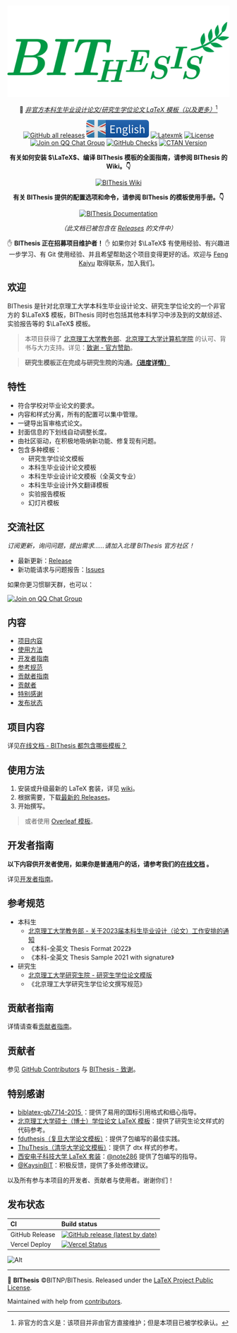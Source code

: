 <!-- This file should not be packed into bithesis.zip. -->

<div align="center">
  <img src="./assets/bithesis_icon.svg" alt="BIThesis Icon">

📖 [_非官方本科生毕业设计论文/研究生学位论文 LaTeX 模板（以及更多）_](https://bithesis.bitnp.net)[^1]

[![GitHub all releases](https://img.shields.io/github/downloads/BITNP/BIThesis/total)](https://tooomm.github.io/github-release-stats/?username=BITNP&repository=BIThesis)
[![English version](./assets/english.svg)](./README-bithesis.md)
[![Latexmk](https://badgen.net/badge/compiler/latexmk/blue)](https://mg.readthedocs.io/latexmk.html)
[![License](https://badgen.net/github/license/BITNP/BIThesis?color=008080&labelColor=2b2b2b)](./LICENSE)
[![Join on QQ Chat Group](https://img.shields.io/badge/QQ%E7%BE%A4-737548118-green)](https://jq.qq.com/?_wv=1027&k=KYDrmS5z)
[![GitHub Checks](https://badgen.net/github/checks/BITNP/BIThesis)](https://github.com/BITNP/BIThesis/actions)
[![CTAN Version](https://badgen.net/ctan/v/bithesis)](https://www.ctan.org/pkg/bithesis)

**有关如何安装 $\LaTeX$、编译 BIThesis 模板的全面指南，请参阅 BIThesis 的 Wiki。👇**

[![BIThesis Wiki](https://img.shields.io/badge/BIThesis-Wiki-009944?logo=wikipedia&labelColor=2b2b2b&style=for-the-badge)][wiki]

**有关 BIThesis 提供的配置选项和命令，请参阅 BIThesis 的模板使用手册。👇**

[![BIThesis Documentation](https://img.shields.io/badge/bithesis-Documentation-008080?logo=LaTeX&labelColor=2b2b2b&style=for-the-badge)](http://mirrors.ctan.org/macros/unicodetex/latex/bithesis/bithesis.pdf)

_（此文档已被包含在 [Releases][releases] 的文件中）_

</div>

<div align="center">

:raised_hand: **BIThesis 正在招募项目维护者！** :raised_hand: 如果你对 $\LaTeX$ 有使用经验、有兴趣进一步学习、有 Git 使用经验、并且希望帮助这个项目变得更好的话。欢迎与 [Feng Kaiyu](https://github.com/fky2015) 取得联系，加入我们。

</div>

<h2>欢迎</h2>

BIThesis 是针对北京理工大学本科生毕业设计论文、研究生学位论文的一个非官方的 $\LaTeX$ 模板，BIThesis 同时也包括其他本科学习中涉及到的文献综述、实验报告等的 $\LaTeX$ 模板。

> 本项目获得了 [北京理工大学教务部](http://jwc.bit.edu.cn/)、[北京理工大学计算机学院](http://cs.bit.edu.cn/) 的认可、背书与大力支持。详见：[致谢 - 官方赞助](https://bithesis.bitnp.net/guide/acknowledgements.html#%E5%AE%98%E6%96%B9%E8%B5%9E%E5%8A%A9-official-sponsors)。

> **研究生模板正在完成与研究生院的沟通。[__（进度详情）__](https://github.com/BITNP/BIThesis/issues/163)**

<h2>特性</h2>

- 符合学校对毕业论文的要求。
- 内容和样式分离，所有的配置可以集中管理。
- 一键导出盲审格式论文。
- 封面信息的下划线自动调整长度。
- 由社区驱动，在积极地吸纳新功能、修复现有问题。
- 包含多种模板：
  - 研究生学位论文模板
  - 本科生毕业设计论文模板
  - 本科生毕业设计论文模板（全英文专业）
  - 本科生毕业设计外文翻译模板
  - 实验报告模板
  - 幻灯片模板

<h2>交流社区</h2>

_订阅更新，询问问题，提出需求……请加入北理 BIThesis 官方社区！_

- 最新更新：[Release](https://github.com/BITNP/BIThesis/releases)
- 新功能请求与问题报告：[Issues](https://github.com/BITNP/BIThesis/issues)

如果你更习惯聊天群，也可以：

[![Join on QQ Chat Group](https://img.shields.io/badge/QQ%E7%BE%A4-737548118-green)](https://jq.qq.com/?_wv=1027&k=KYDrmS5z)


<h2>内容</h2>

- [项目内容](#项目内容)
- [使用方法](#使用方法)
- [开发者指南](#开发者指南)
- [参考规范](#参考规范)
- [贡献者指南](#贡献者指南)
- [贡献者](#贡献者)
- [特别感谢](#特别感谢)
- [发布状态](#发布状态)

## 项目内容

详见[在线文档 - BIThesis 都包含哪些模板？](https://bithesis.bitnp.net/guide/preface.html#q-bithesis-%E9%83%BD%E5%8C%85%E5%90%AB%E5%93%AA%E4%BA%9B%E6%A8%A1%E6%9D%BF)

## 使用方法

1. 安装或升级最新的 LaTeX 套装，详见 [wiki](https://bithesis.bitnp.net/guide/getting-started.html)。
2. 根据需要，下载[最新的 Releases](https://github.com/BITNP/BIThesis/releases/latest)。
3. 开始撰写。

>  或者使用 [Overleaf 模板](https://bithesis.bitnp.net/guide/preface.html#q-bithesis-%E9%83%BD%E5%8C%85%E5%90%AB%E5%93%AA%E4%BA%9B%E6%A8%A1%E6%9D%BF)。

## 开发者指南

**以下内容供开发者使用，如果你是普通用户的话，请参考我们的[在线文档][wiki] 。**

详见[开发者指南](./DEVELOPMENT.md)。

## 参考规范

- 本科生
  - [北京理工大学教务部 - 关于2023届本科生毕业设计（论文）工作安排的通知](https://jwb.bit.edu.cn//tzgg/9b6fd5d2adda4185bafe988347225292.htm) 
  - 《本科-全英文 Thesis Format 2022》
  - 《本科-全英文 Thesis Sample 2021 with signature》
- 研究生
  - [北京理工大学研究生院 - 研究生学位论文模版](https://grd.bit.edu.cn/xwgz/xwgz2/wjxz_xwgz/b119746.htm) 
  - 《北京理工大学研究生学位论文撰写规范》

## 贡献者指南

详情请查看[贡献者指南](./contributing-zh.md)。

## 贡献者

参见 [GitHub Contributors](https://github.com/BITNP/BIThesis/graphs/contributors) 与 [BIThesis - 致谢](https://bithesis.bitnp.net/guide/acknowledgements.html)。

## 特别感谢

- [biblatex-gb7714-2015 ](https://github.com/hushidong/biblatex-gb7714-2015)：提供了易用的国标引用格式和细心指导。
- [北京理工大学硕士（博士）学位论文 LaTeX 模板](https://github.com/BIT-thesis/LaTeX-template)：提供了研究生论文样式的代码参考。
- [fduthesis（复旦大学论文模板）](https://github.com/stone-zeng/fduthesis)：提供了包编写的最佳实践。
- [ThuThesis（清华大学论文模板）](https://github.com/tuna/thuthesis)：提供了 dtx 样式的参考。
- [西安电子科技大学 LaTeX 套装](https://github.com/note286/xduts)：[@note286](https://github.com/note286) 提供了包编写的指导。
- [@KaysinBIT](https://github.com/KaysinBIT)：积极反馈，提供了多处修改建议。

以及所有参与本项目的开发者、贡献者与使用者。谢谢你们！

## 发布状态

| CI             | Build status                                                                                                                                                                              |
| :------------- | :---------------------------------------------------------------------------------------------------------------------------------------------------------------------------------------- |
| GitHub Release | [![GitHub release (latest by date)](https://img.shields.io/github/v/release/BITNP/BIThesis?style=flat-square)][releases]                                |
| Vercel Deploy | [![Vercel Status](https://img.shields.io/github/deployments/fky2015/BIThesis-wiki/production?label=vercel&style=flat-square)](https://vercel.com/fkynjyq/bithesis-wiki/deployments)               |


![Alt](https://repobeats.axiom.co/api/embed/ab8b841962ee6e9bcf77a228815534b7a35fbbe9.svg "Repobeats analytics image")

---

📖 **BIThesis** ©BITNP/BIThesis. Released under the [LaTeX Project Public License](LICENSE).

Maintained with help from [contributors](https://github.com/BITNP/BIThesis/graphs/contributors).

[releases]: https://github.com/BITNP/BIThesis/releases/latest
[wiki]: https://bithesis.bitnp.net

[^1]: 非官方的含义是：该项目并非由官方直接维护；但是本项目已被学校承认。
